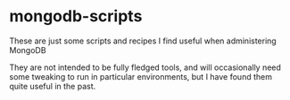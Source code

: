 mongodb-scripts
===============

These are just some scripts and recipes I find useful when administering MongoDB

They are not intended to be fully fledged tools, and will occasionally need some tweaking to run in particular environments, but I have found them quite useful in the past.



